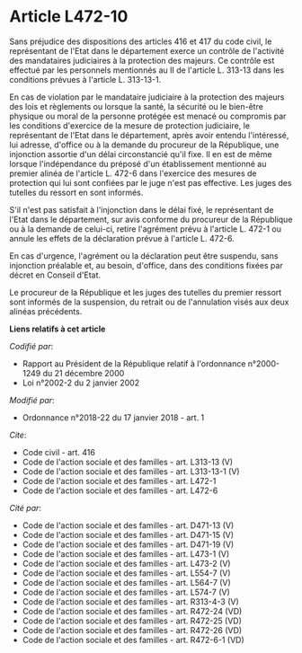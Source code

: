 # Article L472-10

Sans préjudice des dispositions des articles 416 et 417 du code civil, le représentant de l'Etat dans le département exerce
un contrôle de l'activité des mandataires judiciaires à la protection des majeurs. Ce contrôle est effectué par les
personnels mentionnés au II de l'article L. 313-13 dans les conditions prévues à l'article L. 313-13-1.

En cas de violation par le mandataire judiciaire à la protection des majeurs des lois et règlements ou lorsque la santé, la
sécurité ou le bien-être physique ou moral de la personne protégée est menacé ou compromis par les conditions d'exercice de
la mesure de protection judiciaire, le représentant de l'Etat dans le département, après avoir entendu l'intéressé, lui
adresse, d'office ou à la demande du procureur de la République, une injonction assortie d'un délai circonstancié qu'il fixe.
Il en est de même lorsque l'indépendance du préposé d'un établissement mentionné au premier alinéa de l'article L. 472-6 dans
l'exercice des mesures de protection qui lui sont confiées par le juge n'est pas effective. Les juges des tutelles du ressort
en sont informés. 

S'il n'est pas satisfait à l'injonction dans le délai fixé, le représentant de l'Etat dans le département, sur avis conforme
du procureur de la République ou à la demande de celui-ci, retire l'agrément prévu à l'article L. 472-1 ou annule les effets
de la déclaration prévue à l'article L. 472-6. 

En cas d'urgence, l'agrément ou la déclaration peut être suspendu, sans injonction préalable et, au besoin, d'office, dans
des conditions fixées par décret en Conseil d'Etat. 

Le procureur de la République et les juges des tutelles du premier ressort sont informés de la suspension, du retrait ou de
l'annulation visés aux deux alinéas précédents.

**Liens relatifs à cet article**

_Codifié par_:

  - Rapport au Président de la République relatif à l'ordonnance n°2000-1249 du 21 décembre 2000
  - Loi n°2002-2 du 2 janvier 2002

_Modifié par_:

  - Ordonnance n°2018-22 du 17 janvier 2018 - art. 1

_Cite_:

  - Code civil - art. 416
  - Code de l'action sociale et des familles - art. L313-13 (V)
  - Code de l'action sociale et des familles - art. L313-13-1 (V)
  - Code de l'action sociale et des familles - art. L472-1
  - Code de l'action sociale et des familles - art. L472-6

_Cité par_:

  - Code de l'action sociale et des familles - art. D471-13 (V)
  - Code de l'action sociale et des familles - art. D471-15 (V)
  - Code de l'action sociale et des familles - art. D471-19 (V)
  - Code de l'action sociale et des familles - art. L473-1 (V)
  - Code de l'action sociale et des familles - art. L473-2 (V)
  - Code de l'action sociale et des familles - art. L554-7 (V)
  - Code de l'action sociale et des familles - art. L564-7 (V)
  - Code de l'action sociale et des familles - art. L574-7 (V)
  - Code de l'action sociale et des familles - art. R313-4-3 (V)
  - Code de l'action sociale et des familles - art. R472-24 (VD)
  - Code de l'action sociale et des familles - art. R472-25 (VD)
  - Code de l'action sociale et des familles - art. R472-26 (VD)
  - Code de l'action sociale et des familles - art. R472-6-1 (VD)
